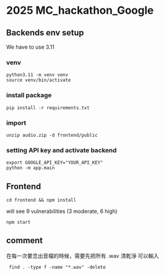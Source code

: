 ﻿# 2025 MC_hackathon_Google

## Backends env setup

We have to use 3.11

### venv
```
python3.11 -m venv venv
source venv/bin/activate
```

### install package
```
pip install -r requirements.txt
```
### import
```
unzip audio.zip -d frontend/public
```


### setting API key and activate backend
```
export GOOGLE_API_KEY="YOUR_API_KEY"
python -m app.main
```

## Frontend

```
cd frontend && npm install
```

will see 9 vulnerabilities (3 moderate, 6 high)

```
npm start
```

## comment

在每一次要念出音檔的時候，需要先把所有 .wav 清乾淨
可以輸入
```
 find . -type f -name "*.wav" -delete
```
